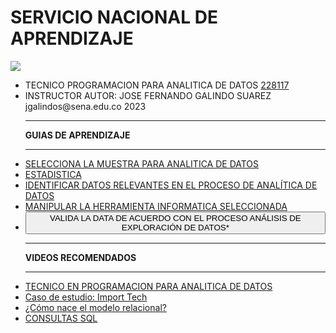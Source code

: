 # SERVICIO NACIONAL DE APRENDIZAJE
<link href="http://siomi.datasena.com/analitica/Estilo.css" rel="stylesheet" type="text/css" />
<script>
function Va(x){
    window.open(x.value,"_blank");
}
    </script>
<img src="https://blogger.googleusercontent.com/img/a/AVvXsEimdqxynaYJeDRuTUp3lzEWFnnQSC2KTVSxvnV70I2eZ5tOCfjwdNnExSTSm2tCf1xBFHVHwsN80OCpDCO0J80UTNWxPC86s7s5aB8rnizg7guNowqTxhr5Fd9WH48n7pn8uLZNFTgXuSGUH6BNncmfQEpOz9pAe_T0zD8n2-aGZk8-C_l6GWk-aq60fQ=s960">
<ul>
<li>TECNICO PROGRAMACION PARA ANALITICA DE DATOS <a href="https://drive.google.com/file/d/1LcHP7Mctn9Dg-kLbnIaRt6C53CYPYYYl/view" targe="xxx">228117</a></li>
<li>INSTRUCTOR AUTOR: JOSE FERNANDO GALINDO SUAREZ jgalindos@sena.edu.co 2023</li>
<hr>
<b>GUIAS DE APRENDIZAJE</B><hr>
<li><a href="https://drive.google.com/file/d/11rW7SvwFMTOOEitF0ZGdnkeWDDh6WH1A/view?usp=share_link" targe="xxx">SELECCIONA LA MUESTRA PARA ANALITICA DE DATOS</a></li>
<li><a href="https://drive.google.com/file/d/1_tQyWw96DumafWJ4EvPl7CaOvERY86eO/view?usp=share_link" targe="xxx">ESTADISTICA</a></li>
<li><a class="a1" href="https://drive.google.com/file/d/1LaQabxzTFofB6fBY3hNsYCMUr6PodXdy/view?usp=sharing" targe="xxx">IDENTIFICAR DATOS RELEVANTES EN EL PROCESO DE ANALÍTICA DE DATOS</a></li>
<li><a href="https://drive.google.com/file/d/1q7p6H6p0b2qGBzMiB01tSVIsbx7rAzJ_/view?usp=drive_link" targe="xxx">MANIPULAR LA HERRAMIENTA INFORMATICA SELECCIONADA</a></li>
<li><button value="https://drive.google.com/file/d/18ZZ6S_Bzv6fZ4Azpc1ADcv7cTnGYcLJN/view?usp=sharing" onclick="Va(this)" targe="_blank">VALIDA LA DATA DE ACUERDO CON EL PROCESO ANÁLISIS DE EXPLORACIÓN DE DATOS*</button></li>
<hr><b>VIDEOS RECOMENDADOS</B><hr>
<li><a href="https://www.youtube.com/embed/YPofXmlFabg" targe="xxx">TECNICO EN PROGRAMACION PARA ANALITICA DE DATOS</a></li>
<li><a href="https://www.youtube.com/embed/Ih7CYH73mrM" targe="xxx">Caso de estudio: Import Tech</a></li>
<li><a href="https://www.youtube.com/embed/m-GvcEHn4R4" targe="xxx">¿Cómo nace el modelo relacional?
</a></li>
<li><a href="https://www.youtube.com/embed/yNvy1dx_KbU" targe="xxx">CONSULTAS SQL</a></li>

</ul>